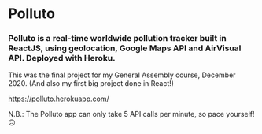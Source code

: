 # Polluto

### Polluto is a real-time worldwide pollution tracker built in ReactJS, using geolocation, Google Maps API and AirVisual API. Deployed with Heroku.

This was the final project for my General Assembly course, December 2020. (And also my first big project done in React!)

https://polluto.herokuapp.com/

N.B.: The Polluto app can only take 5 API calls per minute, so pace yourself! 🙃
